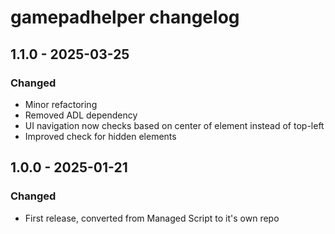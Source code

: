 # gamepadhelper changelog

## 1.1.0 - 2025-03-25

### Changed

- Minor refactoring
- Removed ADL dependency
- UI navigation now checks based on center of element instead of top-left
- Improved check for hidden elements

## 1.0.0 - 2025-01-21

### Changed

- First release, converted from Managed Script to it's own repo